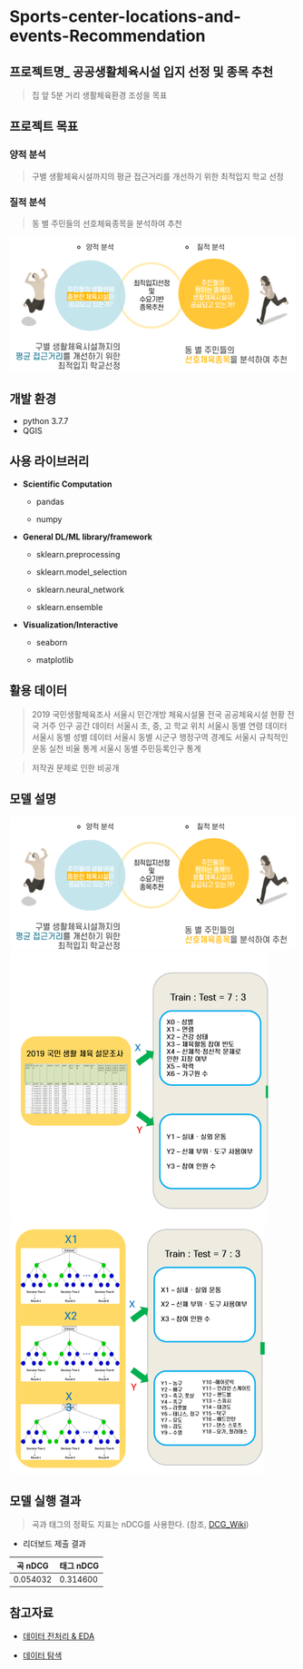 # Sports-center-locations-and-events-Recommendation
## 프로젝트명_ 공공생활체육시설 입지 선정 및 종목 추천



> 집 앞 5분 거리 생활체육환경 조성을 목표




## 프로젝트 목표

### 양적 분석

> 구별 생활체육시설까지의 평균 접근거리를 개선하기 위한 최적입지 학교 선정
>
### 질적 분석

> 동 별 주민들의 선호체육종목을 분석하여 추천

![프로젝트 목표](./img/img.PNG)



## 개발 환경

- python 3.7.7
- QGIS


## 사용 라이브러리

- **Scientific Computation**

  - pandas

  - numpy
  
    

- **General DL/ML library/framework**

  - sklearn.preprocessing
  
  - sklearn.model_selection
  
  - sklearn.neural_network
  
  - sklearn.ensemble



- **Visualization/Interactive**

  - seaborn

  - matplotlib

    

## 활용 데이터

> 2019 국민생활체육조사
> 서울시 민간개방 체육시설물
> 전국 공공체육시설 현황
> 전국 거주 인구 공간 데이터
> 서울시 초, 중, 고 학교 위치
> 서울시 동별 연령 데이터
> 서울시 동별 성별 데이터
> 서울시 동별 
> 시군구 행정구역 경계도
> 서울시 규칙적인 운동 실천 비율 통계
> 서울시 동별 주민등록인구 통계

> 저작권 문제로 인한 비공개




## 모델 설명
![입지 분석](./img/img.PNG)
![종목 추천1](./img/img1.PNG)
![종목 추천2](./img/img2.PNG)


## 모델 실행 결과

> 곡과 태그의 정확도 지표는 nDCG를 사용한다. (참조, [DCG_Wiki](https://en.wikipedia.org/wiki/Discounted_cumulative_gain))



- 리더보드 제출 결과

| 곡 nDCG  | 태그 nDCG |
| -------- | --------- |
| 0.054032 | 0.314600  |



## 참고자료

- [데이터 전처리 & EDA](https://arena.kakao.com/forum/topics/191)

- [데이터 탐색](https://brunch.co.kr/@kakao-it/343)
